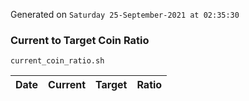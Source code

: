 Generated on `Saturday 25-September-2021 at 02:35:30`

### Current to Target Coin Ratio
`current_coin_ratio.sh`

Date|Current|Target|Ratio
---|---|---|---
